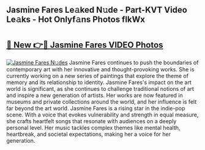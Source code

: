 ## Jasmine Fares Le𝚊ked N𝚞de - Part-KVT Video Le𝚊ks - Hot Onlyf𝚊ns Photos fIkWx

# <h2><a href="http://ab20707.deff.icu/?id=Jasmine+Fares">🔗 New 👉🔴 Jasmine Fares VIDEO Photos</a></h2>

[![Jasmine Fares N𝚞des](https://i.imgur.com/rIISA9y.gif)](http://ab20707.deff.icu/?id=Jasmine+Fares)
Jasmine Fares continues to push the boundaries of contemporary art with her innovative and thought-provoking works. She is currently working on a new series of paintings that explore the theme of memory and its relationship to identity. Jasmine Fares's impact on the art world is significant, as she continues to challenge traditional notions of art and inspire a new generation of artists. Her works are now featured in museums and private collections around the world, and her influence is felt far beyond the art world. Jasmine Fares is a rising star in the indie-pop scene. With a voice that evokes vulnerability and strength in equal measure, she crafts heartfelt songs that resonate with audiences on a deeply personal level. Her music tackles complex themes like mental health, heartbreak, and societal expectations, making her a voice for her generation.

